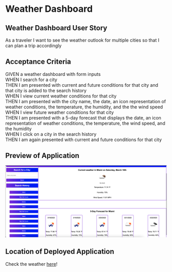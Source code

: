 # Weather Dashboard

## Weather Dashboard User Story
As a traveler I want to see the weather outlook for multiple cities so that I can plan a trip accordingly

## Acceptance Criteria
GIVEN a weather dashboard with form inputs  
WHEN I search for a city  
THEN I am presented with current and future conditions for that city and that city is added to the search history  
WHEN I view current weather conditions for that city  
THEN I am presented with the city name, the date, an icon representation of weather conditions, the temperature, the humidity, and the the wind speed  
WHEN I view future weather conditions for that city  
THEN I am presented with a 5-day forecast that displays the date, an icon representation of weather conditions, the temperature, the wind speed, and the humidity  
WHEN I click on a city in the search history  
THEN I am again presented with current and future conditions for that city  

## Preview of Application
![Preview of weather dashboard](assets/screenshots/weather-dashboard-preview.png)

## Location of Deployed Application
Check the weather [here](https://jmcavaddy.github.io/weather-dashboard/)!